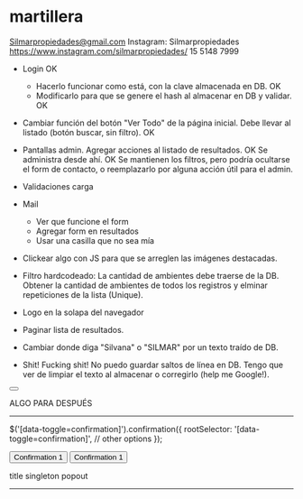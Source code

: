# martillera



Silmarpropiedades@gmail.com
Instagram: Silmarpropiedades
https://www.instagram.com/silmarpropiedades/
15 5148 7999



- Login			OK
	- Hacerlo funcionar como está, con la clave almacenada en DB.				OK
	- Modificarlo para que se genere el hash al almacenar en DB y validar.		OK
- Cambiar función del botón "Ver Todo" de la página inicial. Debe llevar al listado (botón buscar, sin filtro).	OK
- Pantallas admin. Agregar acciones al listado de resultados. 		OK
	Se administra desde ahí. 										OK
	Se mantienen los filtros, pero podría ocultarse el form de contacto, o reemplazarlo por alguna acción útil para el admin.

- Validaciones carga
	

- Mail
	- Ver que funcione el form
	- Agregar form en resultados
	- Usar una casilla que no sea mía
- Clickear algo con JS para que se arreglen las imágenes destacadas.
- Filtro hardcodeado: La cantidad de ambientes debe traerse de la DB. Obtener la cantidad de ambientes de todos los registros y elminar repeticiones de la lista (Unique).
- Logo en la solapa del navegador
- Paginar lista de resultados.
- Cambiar donde diga "Silvana" o "SILMAR" por un texto traído de DB.


- Shit! Fucking shit! No puedo guardar saltos de línea en DB.
	Tengo que ver de limpiar el texto al almacenar o corregirlo (help me Google!).




<button type="button" onclick="SendContactEmail()" data-toggle="modal" data-target="#alertModal" class="btn btn-primary btn-block btn-lg"><?=get_Text('sendButtonLabel')?> <i class="ion-android-arrow-forward"></i></button>













ALGO PARA DESPUÉS
***********************************************************************************************

<script src="path/to/jquery.js"></script>
<script src="path/to/bootstrap.js"></script>
<script src="path/to/bootstrap-confirmation.js"></script>

<script src="./js/bootstrap-confirmation.js"></script>

$('[data-toggle=confirmation]').confirmation({
  rootSelector: '[data-toggle=confirmation]',
  // other options
});



<button class="btn btn-default" data-toggle="confirmation" data-singleton="true" data-popout="true">Confirmation 1</button>
<button class="btn btn-default" data-toggle="confirmation">Confirmation 1</button>


title
singleton
popout
***********************************************************************************************